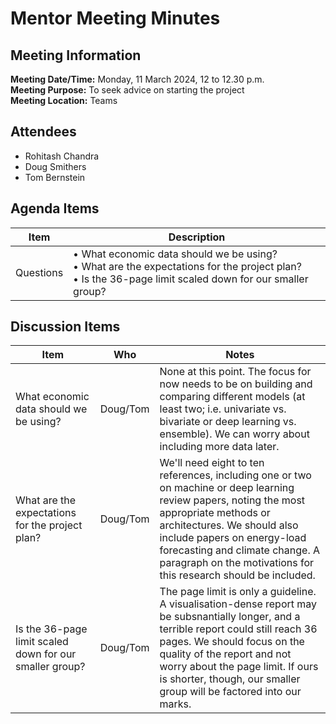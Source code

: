 # Mentor Meeting Minutes
## Meeting Information
**Meeting Date/Time:** Monday, 11 March 2024, 12 to 12.30 p.m.  
**Meeting Purpose:** To seek advice on starting the project  
**Meeting Location:** Teams  

## Attendees
- Rohitash Chandra
- Doug Smithers
- Tom Bernstein

## Agenda Items

Item | Description
---- | ----
Questions | • What economic data should we be using? <br>• What are the expectations for the project plan? <br>• Is the 36-page limit scaled down for our smaller group?

## Discussion Items
Item | Who | Notes |
---- | ---- | ---- |
What economic data should we be using? | Doug/Tom | None at this point. The focus for now needs to be on building and comparing different models (at least two; i.e. univariate vs. bivariate or deep learning vs. ensemble). We can worry about including more data later. |
What are the expectations for the project plan? | Doug/Tom | We'll need eight to ten references, including one or two on machine or deep learning review papers, noting the most appropriate methods or architectures. We should also include papers on energy-load forecasting and climate change. A paragraph on the motivations for this research should be included. |
Is the 36-page limit scaled down for our smaller group? | Doug/Tom | The page limit is only a guideline. A visualisation-dense report may be subsnantially longer, and a terrible report could still reach 36 pages. We should focus on the quality of the report and not worry about the page limit. If ours is shorter, though, our smaller group will be factored into our marks. |

